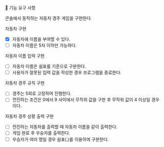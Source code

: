 🎯 기능 요구 사항

콘솔에서 동작하는 자동차 경주 게임을 구현한다.

자동차 구현

- [x] 자동차에 이름을 부여할 수 있다.
- [ ] 자동차 이름은 5자 이하만 가능하다.

자동차 이름 입력 구현

- [ ] 자동차 이름은 쉼표를 기준으로 구분한다.
- [ ] 사용자가 잘못된 입력 값을 작성한 경우 프로그램을 종료한다.

자동차 경주 규칙 구현

- [ ] 경주는 5회로 고정하여 진행한다.
- [ ] 전진하는 조건은 0에서 9 사이에서 무작위 값을 구한 후 무작위 값이 4 이상일 경우이다.

자동차 경주 상황 출력 구현

- [ ] 전진하는 자동차를 출력할 때 자동차 이름을 같이 출력한다.
- [ ] 게임 완료 후 우승자를 출력한다.
- [ ] 우승자가 여러 명일 경우 쉼표(,)를 이용하여 구분한다.
